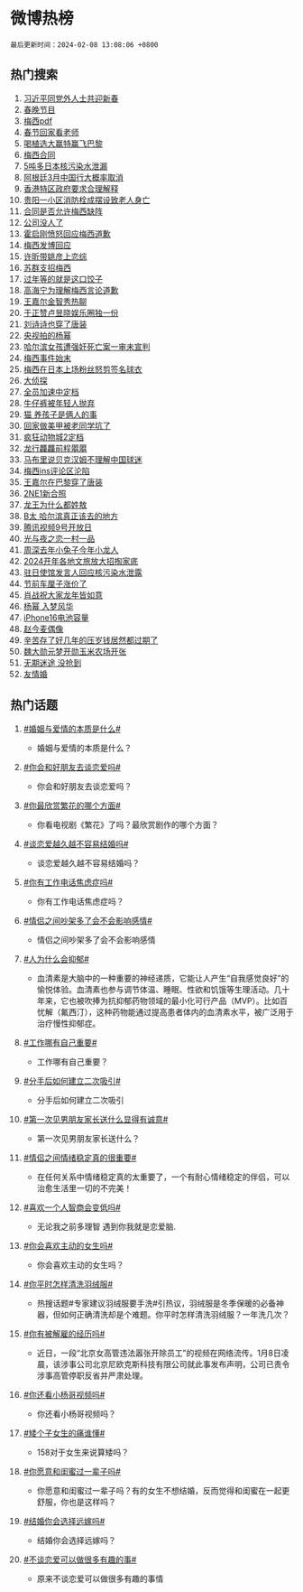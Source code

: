 # 微博热榜

`最后更新时间：2024-02-08 13:08:06 +0800`

## 热门搜索

1. [习近平同党外人士共迎新春](https://m.weibo.cn/search?containerid=100103type%3D1%26t%3D10%26q%3D%23%E4%B9%A0%E8%BF%91%E5%B9%B3%E5%90%8C%E5%85%9A%E5%A4%96%E4%BA%BA%E5%A3%AB%E5%85%B1%E8%BF%8E%E6%96%B0%E6%98%A5%23&stream_entry_id=51&isnewpage=1&extparam=seat%3D1%26pos%3D0%26dgr%3D0%26filter_type%3Drealtimehot%26c_type%3D51%26stream_entry_id%3D51%26cate%3D10103%26q%3D%2523%25E4%25B9%25A0%25E8%25BF%2591%25E5%25B9%25B3%25E5%2590%258C%25E5%2585%259A%25E5%25A4%2596%25E4%25BA%25BA%25E5%25A3%25AB%25E5%2585%25B1%25E8%25BF%258E%25E6%2596%25B0%25E6%2598%25A5%2523%26display_time%3D1707368885%26pre_seqid%3D170736888532601407218)
1. [春晚节目](https://m.weibo.cn/search?containerid=100103type%3D1%26t%3D10%26q%3D%E6%98%A5%E6%99%9A%E8%8A%82%E7%9B%AE&stream_entry_id=31&isnewpage=1&extparam=seat%3D1%26band_rank%3D1%26filter_type%3Drealtimehot%26c_type%3D31%26realpos%3D1%26cate%3D5001%26lcate%3D5001%26flag%3D16%26dgr%3D0%26q%3D%25E6%2598%25A5%25E6%2599%259A%25E8%258A%2582%25E7%259B%25AE%26stream_entry_id%3D31%26pos%3D0%26display_time%3D1707368885%26pre_seqid%3D170736888532601407218)
1. [梅西pdf](https://m.weibo.cn/search?containerid=100103type%3D1%26t%3D10%26q%3D%E6%A2%85%E8%A5%BFpdf&stream_entry_id=31&isnewpage=1&extparam=seat%3D1%26band_rank%3D2%26filter_type%3Drealtimehot%26c_type%3D31%26realpos%3D2%26cate%3D5001%26lcate%3D5001%26flag%3D2%26dgr%3D0%26q%3D%25E6%25A2%2585%25E8%25A5%25BFpdf%26stream_entry_id%3D31%26pos%3D1%26display_time%3D1707368885%26pre_seqid%3D170736888532601407218)
1. [春节回家看老师](https://m.weibo.cn/search?containerid=100103type%3D1%26t%3D10%26q%3D%23%E6%98%A5%E8%8A%82%E5%9B%9E%E5%AE%B6%E7%9C%8B%E8%80%81%E5%B8%88%23&stream_entry_id=31&isnewpage=1&extparam=seat%3D1%26band_rank%3D3%26filter_type%3Drealtimehot%26c_type%3D31%26realpos%3D3%26cate%3D5001%26lcate%3D5001%26flag%3D0%26dgr%3D0%26q%3D%2523%25E6%2598%25A5%25E8%258A%2582%25E5%259B%259E%25E5%25AE%25B6%25E7%259C%258B%25E8%2580%2581%25E5%25B8%2588%2523%26stream_entry_id%3D31%26pos%3D2%26display_time%3D1707368885%26pre_seqid%3D170736888532601407218)
1. [喝植选大赢特赢飞巴黎](https://m.weibo.cn/search?containerid=100103type%3D1%26t%3D10%26q%3D%23%E5%96%9D%E6%A4%8D%E9%80%89%E5%A4%A7%E8%B5%A2%E7%89%B9%E8%B5%A2%E9%A3%9E%E5%B7%B4%E9%BB%8E%23&stream_entry_id=31&isnewpage=1&extparam=seat%3D1%26band_rank%3D4%26lcate%3D5001%26filter_type%3Drealtimehot%26cate%3D5001%26q%3D%2523%25E5%2596%259D%25E6%25A4%258D%25E9%2580%2589%25E5%25A4%25A7%25E8%25B5%25A2%25E7%2589%25B9%25E8%25B5%25A2%25E9%25A3%259E%25E5%25B7%25B4%25E9%25BB%258E%2523%26dgr%3D0%26pos%3D3%26adid%3D222949%26topic_ad%3D1%26stream_entry_id%3D31%26is_ad_pos%3D1%26c_type%3D31%26display_time%3D1707368885%26pre_seqid%3D170736888532601407218)
1. [梅西合同](https://m.weibo.cn/search?containerid=100103type%3D1%26t%3D10%26q%3D%E6%A2%85%E8%A5%BF%E5%90%88%E5%90%8C&stream_entry_id=31&isnewpage=1&extparam=seat%3D1%26band_rank%3D4%26filter_type%3Drealtimehot%26c_type%3D31%26realpos%3D4%26cate%3D5001%26lcate%3D5001%26flag%3D16%26dgr%3D0%26q%3D%25E6%25A2%2585%25E8%25A5%25BF%25E5%2590%2588%25E5%2590%258C%26stream_entry_id%3D31%26pos%3D4%26display_time%3D1707368885%26pre_seqid%3D170736888532601407218)
1. [5吨多日本核污染水泄漏](https://m.weibo.cn/search?containerid=100103type%3D1%26t%3D10%26q%3D%235%E5%90%A8%E5%A4%9A%E6%97%A5%E6%9C%AC%E6%A0%B8%E6%B1%A1%E6%9F%93%E6%B0%B4%E6%B3%84%E6%BC%8F%23&stream_entry_id=31&isnewpage=1&extparam=seat%3D1%26band_rank%3D5%26filter_type%3Drealtimehot%26c_type%3D31%26realpos%3D5%26cate%3D5001%26lcate%3D5001%26flag%3D1%26dgr%3D0%26q%3D%25235%25E5%2590%25A8%25E5%25A4%259A%25E6%2597%25A5%25E6%259C%25AC%25E6%25A0%25B8%25E6%25B1%25A1%25E6%259F%2593%25E6%25B0%25B4%25E6%25B3%2584%25E6%25BC%258F%2523%26stream_entry_id%3D31%26pos%3D5%26display_time%3D1707368885%26pre_seqid%3D170736888532601407218)
1. [阿根廷3月中国行大概率取消](https://m.weibo.cn/search?containerid=100103type%3D1%26t%3D10%26q%3D%23%E9%98%BF%E6%A0%B9%E5%BB%B73%E6%9C%88%E4%B8%AD%E5%9B%BD%E8%A1%8C%E5%A4%A7%E6%A6%82%E7%8E%87%E5%8F%96%E6%B6%88%23&stream_entry_id=31&isnewpage=1&extparam=seat%3D1%26band_rank%3D6%26filter_type%3Drealtimehot%26c_type%3D31%26realpos%3D6%26cate%3D5001%26lcate%3D5001%26flag%3D1%26dgr%3D0%26q%3D%2523%25E9%2598%25BF%25E6%25A0%25B9%25E5%25BB%25B73%25E6%259C%2588%25E4%25B8%25AD%25E5%259B%25BD%25E8%25A1%258C%25E5%25A4%25A7%25E6%25A6%2582%25E7%258E%2587%25E5%258F%2596%25E6%25B6%2588%2523%26stream_entry_id%3D31%26pos%3D6%26display_time%3D1707368885%26pre_seqid%3D170736888532601407218)
1. [香港特区政府要求合理解释](https://m.weibo.cn/search?containerid=100103type%3D1%26t%3D10%26q%3D%23%E9%A6%99%E6%B8%AF%E7%89%B9%E5%8C%BA%E6%94%BF%E5%BA%9C%E8%A6%81%E6%B1%82%E5%90%88%E7%90%86%E8%A7%A3%E9%87%8A%23&stream_entry_id=31&isnewpage=1&extparam=seat%3D1%26band_rank%3D7%26filter_type%3Drealtimehot%26c_type%3D31%26realpos%3D7%26cate%3D5001%26lcate%3D5001%26flag%3D0%26dgr%3D0%26q%3D%2523%25E9%25A6%2599%25E6%25B8%25AF%25E7%2589%25B9%25E5%258C%25BA%25E6%2594%25BF%25E5%25BA%259C%25E8%25A6%2581%25E6%25B1%2582%25E5%2590%2588%25E7%2590%2586%25E8%25A7%25A3%25E9%2587%258A%2523%26stream_entry_id%3D31%26pos%3D7%26display_time%3D1707368885%26pre_seqid%3D170736888532601407218)
1. [贵阳一小区消防栓成摆设致老人身亡](https://m.weibo.cn/search?containerid=100103type%3D1%26t%3D10%26q%3D%23%E8%B4%B5%E9%98%B3%E4%B8%80%E5%B0%8F%E5%8C%BA%E6%B6%88%E9%98%B2%E6%A0%93%E6%88%90%E6%91%86%E8%AE%BE%E8%87%B4%E8%80%81%E4%BA%BA%E8%BA%AB%E4%BA%A1%23&stream_entry_id=31&isnewpage=1&extparam=seat%3D1%26band_rank%3D8%26filter_type%3Drealtimehot%26c_type%3D31%26realpos%3D8%26cate%3D5001%26lcate%3D5001%26flag%3D1%26dgr%3D0%26q%3D%2523%25E8%25B4%25B5%25E9%2598%25B3%25E4%25B8%2580%25E5%25B0%258F%25E5%258C%25BA%25E6%25B6%2588%25E9%2598%25B2%25E6%25A0%2593%25E6%2588%2590%25E6%2591%2586%25E8%25AE%25BE%25E8%2587%25B4%25E8%2580%2581%25E4%25BA%25BA%25E8%25BA%25AB%25E4%25BA%25A1%2523%26stream_entry_id%3D31%26pos%3D8%26display_time%3D1707368885%26pre_seqid%3D170736888532601407218)
1. [合同是否允许梅西缺阵](https://m.weibo.cn/search?containerid=100103type%3D1%26t%3D10%26q%3D%23%E5%90%88%E5%90%8C%E6%98%AF%E5%90%A6%E5%85%81%E8%AE%B8%E6%A2%85%E8%A5%BF%E7%BC%BA%E9%98%B5%23&stream_entry_id=31&isnewpage=1&extparam=seat%3D1%26band_rank%3D9%26filter_type%3Drealtimehot%26c_type%3D31%26realpos%3D9%26cate%3D5001%26lcate%3D5001%26flag%3D1%26dgr%3D0%26q%3D%2523%25E5%2590%2588%25E5%2590%258C%25E6%2598%25AF%25E5%2590%25A6%25E5%2585%2581%25E8%25AE%25B8%25E6%25A2%2585%25E8%25A5%25BF%25E7%25BC%25BA%25E9%2598%25B5%2523%26stream_entry_id%3D31%26pos%3D9%26display_time%3D1707368885%26pre_seqid%3D170736888532601407218)
1. [公司没人了](https://m.weibo.cn/search?containerid=100103type%3D1%26t%3D10%26q%3D%E5%85%AC%E5%8F%B8%E6%B2%A1%E4%BA%BA%E4%BA%86&stream_entry_id=31&isnewpage=1&extparam=seat%3D1%26band_rank%3D10%26filter_type%3Drealtimehot%26c_type%3D31%26realpos%3D10%26cate%3D5001%26lcate%3D5001%26flag%3D1%26dgr%3D0%26q%3D%25E5%2585%25AC%25E5%258F%25B8%25E6%25B2%25A1%25E4%25BA%25BA%25E4%25BA%2586%26stream_entry_id%3D31%26pos%3D10%26display_time%3D1707368885%26pre_seqid%3D170736888532601407218)
1. [霍启刚愤怒回应梅西道歉](https://m.weibo.cn/search?containerid=100103type%3D1%26t%3D10%26q%3D%23%E9%9C%8D%E5%90%AF%E5%88%9A%E6%84%A4%E6%80%92%E5%9B%9E%E5%BA%94%E6%A2%85%E8%A5%BF%E9%81%93%E6%AD%89%23&stream_entry_id=31&isnewpage=1&extparam=seat%3D1%26band_rank%3D11%26filter_type%3Drealtimehot%26c_type%3D31%26realpos%3D11%26cate%3D5001%26lcate%3D5001%26flag%3D0%26dgr%3D0%26q%3D%2523%25E9%259C%258D%25E5%2590%25AF%25E5%2588%259A%25E6%2584%25A4%25E6%2580%2592%25E5%259B%259E%25E5%25BA%2594%25E6%25A2%2585%25E8%25A5%25BF%25E9%2581%2593%25E6%25AD%2589%2523%26stream_entry_id%3D31%26pos%3D11%26display_time%3D1707368885%26pre_seqid%3D170736888532601407218)
1. [梅西发博回应](https://m.weibo.cn/search?containerid=100103type%3D1%26t%3D10%26q%3D%E6%A2%85%E8%A5%BF%E5%8F%91%E5%8D%9A%E5%9B%9E%E5%BA%94&stream_entry_id=31&isnewpage=1&extparam=seat%3D1%26band_rank%3D12%26filter_type%3Drealtimehot%26c_type%3D31%26realpos%3D12%26cate%3D5001%26lcate%3D5001%26flag%3D0%26dgr%3D0%26q%3D%25E6%25A2%2585%25E8%25A5%25BF%25E5%258F%2591%25E5%258D%259A%25E5%259B%259E%25E5%25BA%2594%26stream_entry_id%3D31%26pos%3D12%26display_time%3D1707368885%26pre_seqid%3D170736888532601407218)
1. [许昕带姚彦上恋综](https://m.weibo.cn/search?containerid=100103type%3D1%26t%3D10%26q%3D%E8%AE%B8%E6%98%95%E5%B8%A6%E5%A7%9A%E5%BD%A6%E4%B8%8A%E6%81%8B%E7%BB%BC&stream_entry_id=31&isnewpage=1&extparam=seat%3D1%26band_rank%3D13%26filter_type%3Drealtimehot%26c_type%3D31%26realpos%3D13%26cate%3D5001%26lcate%3D5001%26flag%3D1%26dgr%3D0%26q%3D%25E8%25AE%25B8%25E6%2598%2595%25E5%25B8%25A6%25E5%25A7%259A%25E5%25BD%25A6%25E4%25B8%258A%25E6%2581%258B%25E7%25BB%25BC%26stream_entry_id%3D31%26pos%3D13%26display_time%3D1707368885%26pre_seqid%3D170736888532601407218)
1. [苏群支招梅西](https://m.weibo.cn/search?containerid=100103type%3D1%26t%3D10%26q%3D%23%E8%8B%8F%E7%BE%A4%E6%94%AF%E6%8B%9B%E6%A2%85%E8%A5%BF%23&stream_entry_id=31&isnewpage=1&extparam=seat%3D1%26band_rank%3D14%26filter_type%3Drealtimehot%26c_type%3D31%26realpos%3D14%26cate%3D5001%26lcate%3D5001%26flag%3D2%26dgr%3D0%26q%3D%2523%25E8%258B%258F%25E7%25BE%25A4%25E6%2594%25AF%25E6%258B%259B%25E6%25A2%2585%25E8%25A5%25BF%2523%26stream_entry_id%3D31%26pos%3D14%26display_time%3D1707368885%26pre_seqid%3D170736888532601407218)
1. [过年等的就是这口饺子](https://m.weibo.cn/search?containerid=100103type%3D1%26t%3D10%26q%3D%23%E8%BF%87%E5%B9%B4%E7%AD%89%E7%9A%84%E5%B0%B1%E6%98%AF%E8%BF%99%E5%8F%A3%E9%A5%BA%E5%AD%90%23&stream_entry_id=31&isnewpage=1&extparam=seat%3D1%26band_rank%3D15%26filter_type%3Drealtimehot%26c_type%3D31%26realpos%3D15%26cate%3D5001%26lcate%3D5001%26flag%3D0%26dgr%3D0%26q%3D%2523%25E8%25BF%2587%25E5%25B9%25B4%25E7%25AD%2589%25E7%259A%2584%25E5%25B0%25B1%25E6%2598%25AF%25E8%25BF%2599%25E5%258F%25A3%25E9%25A5%25BA%25E5%25AD%2590%2523%26adid%3D223031%26stream_entry_id%3D31%26pos%3D15%26display_time%3D1707368885%26pre_seqid%3D170736888532601407218)
1. [高海宁为理解梅西言论道歉](https://m.weibo.cn/search?containerid=100103type%3D1%26t%3D10%26q%3D%E9%AB%98%E6%B5%B7%E5%AE%81%E4%B8%BA%E7%90%86%E8%A7%A3%E6%A2%85%E8%A5%BF%E8%A8%80%E8%AE%BA%E9%81%93%E6%AD%89&stream_entry_id=31&isnewpage=1&extparam=seat%3D1%26band_rank%3D16%26filter_type%3Drealtimehot%26c_type%3D31%26realpos%3D16%26cate%3D5001%26lcate%3D5001%26flag%3D2%26dgr%3D0%26q%3D%25E9%25AB%2598%25E6%25B5%25B7%25E5%25AE%2581%25E4%25B8%25BA%25E7%2590%2586%25E8%25A7%25A3%25E6%25A2%2585%25E8%25A5%25BF%25E8%25A8%2580%25E8%25AE%25BA%25E9%2581%2593%25E6%25AD%2589%26stream_entry_id%3D31%26pos%3D16%26display_time%3D1707368885%26pre_seqid%3D170736888532601407218)
1. [王嘉尔金智秀热聊](https://m.weibo.cn/search?containerid=100103type%3D1%26t%3D10%26q%3D%23%E7%8E%8B%E5%98%89%E5%B0%94%E9%87%91%E6%99%BA%E7%A7%80%E7%83%AD%E8%81%8A%23&stream_entry_id=31&isnewpage=1&extparam=seat%3D1%26band_rank%3D17%26filter_type%3Drealtimehot%26c_type%3D31%26realpos%3D17%26cate%3D5001%26lcate%3D5001%26flag%3D1%26dgr%3D0%26q%3D%2523%25E7%258E%258B%25E5%2598%2589%25E5%25B0%2594%25E9%2587%2591%25E6%2599%25BA%25E7%25A7%2580%25E7%2583%25AD%25E8%2581%258A%2523%26stream_entry_id%3D31%26pos%3D17%26display_time%3D1707368885%26pre_seqid%3D170736888532601407218)
1. [于正赞卢昱晓娱乐圈独一份](https://m.weibo.cn/search?containerid=100103type%3D1%26t%3D10%26q%3D%23%E4%BA%8E%E6%AD%A3%E8%B5%9E%E5%8D%A2%E6%98%B1%E6%99%93%E5%A8%B1%E4%B9%90%E5%9C%88%E7%8B%AC%E4%B8%80%E4%BB%BD%23&stream_entry_id=31&isnewpage=1&extparam=seat%3D1%26band_rank%3D18%26filter_type%3Drealtimehot%26c_type%3D31%26realpos%3D18%26cate%3D5001%26lcate%3D5001%26flag%3D1%26dgr%3D0%26q%3D%2523%25E4%25BA%258E%25E6%25AD%25A3%25E8%25B5%259E%25E5%258D%25A2%25E6%2598%25B1%25E6%2599%2593%25E5%25A8%25B1%25E4%25B9%2590%25E5%259C%2588%25E7%258B%25AC%25E4%25B8%2580%25E4%25BB%25BD%2523%26stream_entry_id%3D31%26pos%3D18%26display_time%3D1707368885%26pre_seqid%3D170736888532601407218)
1. [刘诗诗也穿了唐装](https://m.weibo.cn/search?containerid=100103type%3D1%26t%3D10%26q%3D%23%E5%88%98%E8%AF%97%E8%AF%97%E4%B9%9F%E7%A9%BF%E4%BA%86%E5%94%90%E8%A3%85%23&stream_entry_id=31&isnewpage=1&extparam=seat%3D1%26band_rank%3D19%26filter_type%3Drealtimehot%26c_type%3D31%26realpos%3D19%26cate%3D5001%26lcate%3D5001%26flag%3D0%26dgr%3D0%26q%3D%2523%25E5%2588%2598%25E8%25AF%2597%25E8%25AF%2597%25E4%25B9%259F%25E7%25A9%25BF%25E4%25BA%2586%25E5%2594%2590%25E8%25A3%2585%2523%26stream_entry_id%3D31%26pos%3D19%26display_time%3D1707368885%26pre_seqid%3D170736888532601407218)
1. [央视拍的杨幂](https://m.weibo.cn/search?containerid=100103type%3D1%26t%3D10%26q%3D%23%E5%A4%AE%E8%A7%86%E6%8B%8D%E7%9A%84%E6%9D%A8%E5%B9%82%23&stream_entry_id=31&isnewpage=1&extparam=seat%3D1%26band_rank%3D20%26filter_type%3Drealtimehot%26c_type%3D31%26realpos%3D20%26cate%3D5001%26lcate%3D5001%26flag%3D2%26dgr%3D0%26q%3D%2523%25E5%25A4%25AE%25E8%25A7%2586%25E6%258B%258D%25E7%259A%2584%25E6%259D%25A8%25E5%25B9%2582%2523%26stream_entry_id%3D31%26pos%3D20%26display_time%3D1707368885%26pre_seqid%3D170736888532601407218)
1. [哈尔滨女孩遭强奸死亡案一审未宣判](https://m.weibo.cn/search?containerid=100103type%3D1%26t%3D10%26q%3D%23%E5%93%88%E5%B0%94%E6%BB%A8%E5%A5%B3%E5%AD%A9%E9%81%AD%E5%BC%BA%E5%A5%B8%E6%AD%BB%E4%BA%A1%E6%A1%88%E4%B8%80%E5%AE%A1%E6%9C%AA%E5%AE%A3%E5%88%A4%23&stream_entry_id=31&isnewpage=1&extparam=seat%3D1%26band_rank%3D21%26filter_type%3Drealtimehot%26c_type%3D31%26realpos%3D21%26cate%3D5001%26lcate%3D5001%26flag%3D2%26dgr%3D0%26q%3D%2523%25E5%2593%2588%25E5%25B0%2594%25E6%25BB%25A8%25E5%25A5%25B3%25E5%25AD%25A9%25E9%2581%25AD%25E5%25BC%25BA%25E5%25A5%25B8%25E6%25AD%25BB%25E4%25BA%25A1%25E6%25A1%2588%25E4%25B8%2580%25E5%25AE%25A1%25E6%259C%25AA%25E5%25AE%25A3%25E5%2588%25A4%2523%26stream_entry_id%3D31%26pos%3D21%26display_time%3D1707368885%26pre_seqid%3D170736888532601407218)
1. [梅西事件始末](https://m.weibo.cn/search?containerid=100103type%3D1%26t%3D10%26q%3D%23%E6%A2%85%E8%A5%BF%E4%BA%8B%E4%BB%B6%E5%A7%8B%E6%9C%AB%23&stream_entry_id=31&isnewpage=1&extparam=seat%3D1%26band_rank%3D22%26filter_type%3Drealtimehot%26c_type%3D31%26realpos%3D22%26cate%3D5001%26lcate%3D5001%26flag%3D1%26dgr%3D0%26q%3D%2523%25E6%25A2%2585%25E8%25A5%25BF%25E4%25BA%258B%25E4%25BB%25B6%25E5%25A7%258B%25E6%259C%25AB%2523%26stream_entry_id%3D31%26pos%3D22%26display_time%3D1707368885%26pre_seqid%3D170736888532601407218)
1. [梅西在日本上场粉丝怒剪签名球衣](https://m.weibo.cn/search?containerid=100103type%3D1%26t%3D10%26q%3D%23%E6%A2%85%E8%A5%BF%E5%9C%A8%E6%97%A5%E6%9C%AC%E4%B8%8A%E5%9C%BA%E7%B2%89%E4%B8%9D%E6%80%92%E5%89%AA%E7%AD%BE%E5%90%8D%E7%90%83%E8%A1%A3%23&stream_entry_id=31&isnewpage=1&extparam=seat%3D1%26band_rank%3D23%26filter_type%3Drealtimehot%26c_type%3D31%26realpos%3D23%26cate%3D5001%26lcate%3D5001%26flag%3D0%26dgr%3D0%26q%3D%2523%25E6%25A2%2585%25E8%25A5%25BF%25E5%259C%25A8%25E6%2597%25A5%25E6%259C%25AC%25E4%25B8%258A%25E5%259C%25BA%25E7%25B2%2589%25E4%25B8%259D%25E6%2580%2592%25E5%2589%25AA%25E7%25AD%25BE%25E5%2590%258D%25E7%2590%2583%25E8%25A1%25A3%2523%26stream_entry_id%3D31%26pos%3D23%26display_time%3D1707368885%26pre_seqid%3D170736888532601407218)
1. [大侦探](https://m.weibo.cn/search?containerid=100103type%3D1%26t%3D10%26q%3D%E5%A4%A7%E4%BE%A6%E6%8E%A2&stream_entry_id=31&isnewpage=1&extparam=seat%3D1%26band_rank%3D24%26filter_type%3Drealtimehot%26c_type%3D31%26realpos%3D24%26cate%3D5001%26lcate%3D5001%26flag%3D1%26dgr%3D0%26q%3D%25E5%25A4%25A7%25E4%25BE%25A6%25E6%258E%25A2%26stream_entry_id%3D31%26pos%3D24%26display_time%3D1707368885%26pre_seqid%3D170736888532601407218)
1. [全员加速中定档](https://m.weibo.cn/search?containerid=100103type%3D1%26t%3D10%26q%3D%E5%85%A8%E5%91%98%E5%8A%A0%E9%80%9F%E4%B8%AD%E5%AE%9A%E6%A1%A3&stream_entry_id=31&isnewpage=1&extparam=seat%3D1%26band_rank%3D25%26filter_type%3Drealtimehot%26c_type%3D31%26realpos%3D25%26cate%3D5001%26lcate%3D5001%26flag%3D1%26dgr%3D0%26q%3D%25E5%2585%25A8%25E5%2591%2598%25E5%258A%25A0%25E9%2580%259F%25E4%25B8%25AD%25E5%25AE%259A%25E6%25A1%25A3%26stream_entry_id%3D31%26pos%3D25%26display_time%3D1707368885%26pre_seqid%3D170736888532601407218)
1. [牛仔裤被年轻人抛弃](https://m.weibo.cn/search?containerid=100103type%3D1%26t%3D10%26q%3D%23%E7%89%9B%E4%BB%94%E8%A3%A4%E8%A2%AB%E5%B9%B4%E8%BD%BB%E4%BA%BA%E6%8A%9B%E5%BC%83%23&stream_entry_id=31&isnewpage=1&extparam=seat%3D1%26band_rank%3D26%26filter_type%3Drealtimehot%26c_type%3D31%26realpos%3D26%26cate%3D5001%26lcate%3D5001%26flag%3D0%26dgr%3D0%26q%3D%2523%25E7%2589%259B%25E4%25BB%2594%25E8%25A3%25A4%25E8%25A2%25AB%25E5%25B9%25B4%25E8%25BD%25BB%25E4%25BA%25BA%25E6%258A%259B%25E5%25BC%2583%2523%26stream_entry_id%3D31%26pos%3D26%26display_time%3D1707368885%26pre_seqid%3D170736888532601407218)
1. [猫 养孩子是俩人的事](https://m.weibo.cn/search?containerid=100103type%3D1%26t%3D10%26q%3D%E7%8C%AB+%E5%85%BB%E5%AD%A9%E5%AD%90%E6%98%AF%E4%BF%A9%E4%BA%BA%E7%9A%84%E4%BA%8B&stream_entry_id=31&isnewpage=1&extparam=seat%3D1%26band_rank%3D27%26filter_type%3Drealtimehot%26c_type%3D31%26realpos%3D27%26cate%3D5001%26lcate%3D5001%26flag%3D1%26dgr%3D0%26q%3D%25E7%258C%25AB%2520%25E5%2585%25BB%25E5%25AD%25A9%25E5%25AD%2590%25E6%2598%25AF%25E4%25BF%25A9%25E4%25BA%25BA%25E7%259A%2584%25E4%25BA%258B%26stream_entry_id%3D31%26pos%3D27%26display_time%3D1707368885%26pre_seqid%3D170736888532601407218)
1. [回家做美甲被老同学坑了](https://m.weibo.cn/search?containerid=100103type%3D1%26t%3D10%26q%3D%E5%9B%9E%E5%AE%B6%E5%81%9A%E7%BE%8E%E7%94%B2%E8%A2%AB%E8%80%81%E5%90%8C%E5%AD%A6%E5%9D%91%E4%BA%86&stream_entry_id=31&isnewpage=1&extparam=seat%3D1%26band_rank%3D28%26filter_type%3Drealtimehot%26c_type%3D31%26realpos%3D28%26cate%3D5001%26lcate%3D5001%26flag%3D1%26dgr%3D0%26q%3D%25E5%259B%259E%25E5%25AE%25B6%25E5%2581%259A%25E7%25BE%258E%25E7%2594%25B2%25E8%25A2%25AB%25E8%2580%2581%25E5%2590%258C%25E5%25AD%25A6%25E5%259D%2591%25E4%25BA%2586%26stream_entry_id%3D31%26pos%3D28%26display_time%3D1707368885%26pre_seqid%3D170736888532601407218)
1. [疯狂动物城2定档](https://m.weibo.cn/search?containerid=100103type%3D1%26t%3D10%26q%3D%23%E7%96%AF%E7%8B%82%E5%8A%A8%E7%89%A9%E5%9F%8E2%E5%AE%9A%E6%A1%A3%23&stream_entry_id=31&isnewpage=1&extparam=seat%3D1%26band_rank%3D29%26filter_type%3Drealtimehot%26c_type%3D31%26realpos%3D29%26cate%3D5001%26lcate%3D5001%26flag%3D0%26dgr%3D0%26q%3D%2523%25E7%2596%25AF%25E7%258B%2582%25E5%258A%25A8%25E7%2589%25A9%25E5%259F%258E2%25E5%25AE%259A%25E6%25A1%25A3%2523%26stream_entry_id%3D31%26pos%3D29%26display_time%3D1707368885%26pre_seqid%3D170736888532601407218)
1. [龙行龘龘前程朤朤](https://m.weibo.cn/search?containerid=100103type%3D1%26t%3D10%26q%3D%23%E9%BE%99%E8%A1%8C%E9%BE%98%E9%BE%98%E5%89%8D%E7%A8%8B%E6%9C%A4%E6%9C%A4%23&stream_entry_id=31&isnewpage=1&extparam=seat%3D1%26band_rank%3D30%26filter_type%3Drealtimehot%26c_type%3D31%26realpos%3D30%26cate%3D5001%26lcate%3D5001%26flag%3D1%26dgr%3D0%26q%3D%2523%25E9%25BE%2599%25E8%25A1%258C%25E9%25BE%2598%25E9%25BE%2598%25E5%2589%258D%25E7%25A8%258B%25E6%259C%25A4%25E6%259C%25A4%2523%26stream_entry_id%3D31%26pos%3D30%26display_time%3D1707368885%26pre_seqid%3D170736888532601407218)
1. [马布里说贝克汉姆不理解中国球迷](https://m.weibo.cn/search?containerid=100103type%3D1%26t%3D10%26q%3D%23%E9%A9%AC%E5%B8%83%E9%87%8C%E8%AF%B4%E8%B4%9D%E5%85%8B%E6%B1%89%E5%A7%86%E4%B8%8D%E7%90%86%E8%A7%A3%E4%B8%AD%E5%9B%BD%E7%90%83%E8%BF%B7%23&stream_entry_id=31&isnewpage=1&extparam=seat%3D1%26band_rank%3D31%26filter_type%3Drealtimehot%26c_type%3D31%26realpos%3D31%26cate%3D5001%26lcate%3D5001%26flag%3D1%26dgr%3D0%26q%3D%2523%25E9%25A9%25AC%25E5%25B8%2583%25E9%2587%258C%25E8%25AF%25B4%25E8%25B4%259D%25E5%2585%258B%25E6%25B1%2589%25E5%25A7%2586%25E4%25B8%258D%25E7%2590%2586%25E8%25A7%25A3%25E4%25B8%25AD%25E5%259B%25BD%25E7%2590%2583%25E8%25BF%25B7%2523%26stream_entry_id%3D31%26pos%3D31%26display_time%3D1707368885%26pre_seqid%3D170736888532601407218)
1. [梅西ins评论区沦陷](https://m.weibo.cn/search?containerid=100103type%3D1%26t%3D10%26q%3D%23%E6%A2%85%E8%A5%BFins%E8%AF%84%E8%AE%BA%E5%8C%BA%E6%B2%A6%E9%99%B7%23&stream_entry_id=31&isnewpage=1&extparam=seat%3D1%26band_rank%3D32%26filter_type%3Drealtimehot%26c_type%3D31%26realpos%3D32%26cate%3D5001%26lcate%3D5001%26flag%3D0%26dgr%3D0%26q%3D%2523%25E6%25A2%2585%25E8%25A5%25BFins%25E8%25AF%2584%25E8%25AE%25BA%25E5%258C%25BA%25E6%25B2%25A6%25E9%2599%25B7%2523%26stream_entry_id%3D31%26pos%3D32%26display_time%3D1707368885%26pre_seqid%3D170736888532601407218)
1. [王嘉尔在巴黎穿了唐装](https://m.weibo.cn/search?containerid=100103type%3D1%26t%3D10%26q%3D%23%E7%8E%8B%E5%98%89%E5%B0%94%E5%9C%A8%E5%B7%B4%E9%BB%8E%E7%A9%BF%E4%BA%86%E5%94%90%E8%A3%85%23&stream_entry_id=31&isnewpage=1&extparam=seat%3D1%26band_rank%3D33%26filter_type%3Drealtimehot%26c_type%3D31%26realpos%3D33%26cate%3D5001%26lcate%3D5001%26flag%3D0%26dgr%3D0%26q%3D%2523%25E7%258E%258B%25E5%2598%2589%25E5%25B0%2594%25E5%259C%25A8%25E5%25B7%25B4%25E9%25BB%258E%25E7%25A9%25BF%25E4%25BA%2586%25E5%2594%2590%25E8%25A3%2585%2523%26stream_entry_id%3D31%26pos%3D33%26display_time%3D1707368885%26pre_seqid%3D170736888532601407218)
1. [2NE1新合照](https://m.weibo.cn/search?containerid=100103type%3D1%26t%3D10%26q%3D%232NE1%E6%96%B0%E5%90%88%E7%85%A7%23&stream_entry_id=31&isnewpage=1&extparam=seat%3D1%26band_rank%3D34%26filter_type%3Drealtimehot%26c_type%3D31%26realpos%3D34%26cate%3D5001%26lcate%3D5001%26flag%3D1%26dgr%3D0%26q%3D%25232NE1%25E6%2596%25B0%25E5%2590%2588%25E7%2585%25A7%2523%26stream_entry_id%3D31%26pos%3D34%26display_time%3D1707368885%26pre_seqid%3D170736888532601407218)
1. [龙王为什么都姓敖](https://m.weibo.cn/search?containerid=100103type%3D1%26t%3D10%26q%3D%23%E9%BE%99%E7%8E%8B%E4%B8%BA%E4%BB%80%E4%B9%88%E9%83%BD%E5%A7%93%E6%95%96%23&stream_entry_id=31&isnewpage=1&extparam=seat%3D1%26band_rank%3D35%26filter_type%3Drealtimehot%26c_type%3D31%26realpos%3D35%26cate%3D5001%26lcate%3D5001%26flag%3D0%26dgr%3D0%26q%3D%2523%25E9%25BE%2599%25E7%258E%258B%25E4%25B8%25BA%25E4%25BB%2580%25E4%25B9%2588%25E9%2583%25BD%25E5%25A7%2593%25E6%2595%2596%2523%26stream_entry_id%3D31%26pos%3D35%26display_time%3D1707368885%26pre_seqid%3D170736888532601407218)
1. [B太 哈尔滨真正该去的地方](https://m.weibo.cn/search?containerid=100103type%3D1%26t%3D10%26q%3DB%E5%A4%AA+%E5%93%88%E5%B0%94%E6%BB%A8%E7%9C%9F%E6%AD%A3%E8%AF%A5%E5%8E%BB%E7%9A%84%E5%9C%B0%E6%96%B9&stream_entry_id=31&isnewpage=1&extparam=seat%3D1%26band_rank%3D36%26filter_type%3Drealtimehot%26c_type%3D31%26realpos%3D36%26cate%3D5001%26lcate%3D5001%26flag%3D1%26dgr%3D0%26q%3DB%25E5%25A4%25AA%2520%25E5%2593%2588%25E5%25B0%2594%25E6%25BB%25A8%25E7%259C%259F%25E6%25AD%25A3%25E8%25AF%25A5%25E5%258E%25BB%25E7%259A%2584%25E5%259C%25B0%25E6%2596%25B9%26stream_entry_id%3D31%26pos%3D36%26display_time%3D1707368885%26pre_seqid%3D170736888532601407218)
1. [腾讯视频9号开放日](https://m.weibo.cn/search?containerid=100103type%3D1%26t%3D10%26q%3D%23%E8%85%BE%E8%AE%AF%E8%A7%86%E9%A2%919%E5%8F%B7%E5%BC%80%E6%94%BE%E6%97%A5%23&stream_entry_id=31&isnewpage=1&extparam=seat%3D1%26band_rank%3D37%26filter_type%3Drealtimehot%26c_type%3D31%26realpos%3D37%26cate%3D5001%26lcate%3D5001%26flag%3D1%26dgr%3D0%26q%3D%2523%25E8%2585%25BE%25E8%25AE%25AF%25E8%25A7%2586%25E9%25A2%25919%25E5%258F%25B7%25E5%25BC%2580%25E6%2594%25BE%25E6%2597%25A5%2523%26stream_entry_id%3D31%26pos%3D37%26display_time%3D1707368885%26pre_seqid%3D170736888532601407218)
1. [光与夜之恋一村一品](https://m.weibo.cn/search?containerid=100103type%3D1%26t%3D10%26q%3D%23%E5%85%89%E4%B8%8E%E5%A4%9C%E4%B9%8B%E6%81%8B%E4%B8%80%E6%9D%91%E4%B8%80%E5%93%81%23&stream_entry_id=31&isnewpage=1&extparam=seat%3D1%26band_rank%3D38%26filter_type%3Drealtimehot%26c_type%3D31%26realpos%3D38%26cate%3D5001%26lcate%3D5001%26flag%3D1%26dgr%3D0%26q%3D%2523%25E5%2585%2589%25E4%25B8%258E%25E5%25A4%259C%25E4%25B9%258B%25E6%2581%258B%25E4%25B8%2580%25E6%259D%2591%25E4%25B8%2580%25E5%2593%2581%2523%26stream_entry_id%3D31%26pos%3D38%26display_time%3D1707368885%26pre_seqid%3D170736888532601407218)
1. [周深去年小兔子今年小龙人](https://m.weibo.cn/search?containerid=100103type%3D1%26t%3D10%26q%3D%E5%91%A8%E6%B7%B1%E5%8E%BB%E5%B9%B4%E5%B0%8F%E5%85%94%E5%AD%90%E4%BB%8A%E5%B9%B4%E5%B0%8F%E9%BE%99%E4%BA%BA&stream_entry_id=31&isnewpage=1&extparam=seat%3D1%26band_rank%3D39%26filter_type%3Drealtimehot%26c_type%3D31%26realpos%3D39%26cate%3D5001%26lcate%3D5001%26flag%3D0%26dgr%3D0%26q%3D%25E5%2591%25A8%25E6%25B7%25B1%25E5%258E%25BB%25E5%25B9%25B4%25E5%25B0%258F%25E5%2585%2594%25E5%25AD%2590%25E4%25BB%258A%25E5%25B9%25B4%25E5%25B0%258F%25E9%25BE%2599%25E4%25BA%25BA%26stream_entry_id%3D31%26pos%3D39%26display_time%3D1707368885%26pre_seqid%3D170736888532601407218)
1. [2024开年各地文旅放大招掏家底](https://m.weibo.cn/search?containerid=100103type%3D1%26t%3D10%26q%3D%232024%E5%BC%80%E5%B9%B4%E5%90%84%E5%9C%B0%E6%96%87%E6%97%85%E6%94%BE%E5%A4%A7%E6%8B%9B%E6%8E%8F%E5%AE%B6%E5%BA%95%23&stream_entry_id=31&isnewpage=1&extparam=seat%3D1%26band_rank%3D40%26filter_type%3Drealtimehot%26c_type%3D31%26realpos%3D40%26cate%3D5001%26lcate%3D5001%26flag%3D32768%26dgr%3D0%26q%3D%25232024%25E5%25BC%2580%25E5%25B9%25B4%25E5%2590%2584%25E5%259C%25B0%25E6%2596%2587%25E6%2597%2585%25E6%2594%25BE%25E5%25A4%25A7%25E6%258B%259B%25E6%258E%258F%25E5%25AE%25B6%25E5%25BA%2595%2523%26stream_entry_id%3D31%26pos%3D40%26display_time%3D1707368885%26pre_seqid%3D170736888532601407218)
1. [驻日使馆发言人回应核污染水泄露](https://m.weibo.cn/search?containerid=100103type%3D1%26t%3D10%26q%3D%23%E9%A9%BB%E6%97%A5%E4%BD%BF%E9%A6%86%E5%8F%91%E8%A8%80%E4%BA%BA%E5%9B%9E%E5%BA%94%E6%A0%B8%E6%B1%A1%E6%9F%93%E6%B0%B4%E6%B3%84%E9%9C%B2%23&stream_entry_id=31&isnewpage=1&extparam=seat%3D1%26band_rank%3D41%26filter_type%3Drealtimehot%26c_type%3D31%26realpos%3D41%26cate%3D5001%26lcate%3D5001%26flag%3D1%26dgr%3D0%26q%3D%2523%25E9%25A9%25BB%25E6%2597%25A5%25E4%25BD%25BF%25E9%25A6%2586%25E5%258F%2591%25E8%25A8%2580%25E4%25BA%25BA%25E5%259B%259E%25E5%25BA%2594%25E6%25A0%25B8%25E6%25B1%25A1%25E6%259F%2593%25E6%25B0%25B4%25E6%25B3%2584%25E9%259C%25B2%2523%26stream_entry_id%3D31%26pos%3D41%26display_time%3D1707368885%26pre_seqid%3D170736888532601407218)
1. [节前车厘子涨价了](https://m.weibo.cn/search?containerid=100103type%3D1%26t%3D10%26q%3D%23%E8%8A%82%E5%89%8D%E8%BD%A6%E5%8E%98%E5%AD%90%E6%B6%A8%E4%BB%B7%E4%BA%86%23&stream_entry_id=31&isnewpage=1&extparam=seat%3D1%26band_rank%3D42%26filter_type%3Drealtimehot%26c_type%3D31%26realpos%3D42%26cate%3D5001%26lcate%3D5001%26flag%3D1%26dgr%3D0%26q%3D%2523%25E8%258A%2582%25E5%2589%258D%25E8%25BD%25A6%25E5%258E%2598%25E5%25AD%2590%25E6%25B6%25A8%25E4%25BB%25B7%25E4%25BA%2586%2523%26stream_entry_id%3D31%26pos%3D42%26display_time%3D1707368885%26pre_seqid%3D170736888532601407218)
1. [肖战祝大家龙年皆如意](https://m.weibo.cn/search?containerid=100103type%3D1%26t%3D10%26q%3D%23%E8%82%96%E6%88%98%E7%A5%9D%E5%A4%A7%E5%AE%B6%E9%BE%99%E5%B9%B4%E7%9A%86%E5%A6%82%E6%84%8F%23&stream_entry_id=31&isnewpage=1&extparam=seat%3D1%26band_rank%3D43%26filter_type%3Drealtimehot%26c_type%3D31%26realpos%3D43%26cate%3D5001%26lcate%3D5001%26flag%3D1%26dgr%3D0%26q%3D%2523%25E8%2582%2596%25E6%2588%2598%25E7%25A5%259D%25E5%25A4%25A7%25E5%25AE%25B6%25E9%25BE%2599%25E5%25B9%25B4%25E7%259A%2586%25E5%25A6%2582%25E6%2584%258F%2523%26stream_entry_id%3D31%26pos%3D43%26display_time%3D1707368885%26pre_seqid%3D170736888532601407218)
1. [杨幂 入梦风华](https://m.weibo.cn/search?containerid=100103type%3D1%26t%3D10%26q%3D%E6%9D%A8%E5%B9%82+%E5%85%A5%E6%A2%A6%E9%A3%8E%E5%8D%8E&stream_entry_id=31&isnewpage=1&extparam=seat%3D1%26band_rank%3D44%26filter_type%3Drealtimehot%26c_type%3D31%26realpos%3D44%26cate%3D5001%26lcate%3D5001%26flag%3D0%26dgr%3D0%26q%3D%25E6%259D%25A8%25E5%25B9%2582%2520%25E5%2585%25A5%25E6%25A2%25A6%25E9%25A3%258E%25E5%258D%258E%26stream_entry_id%3D31%26pos%3D44%26display_time%3D1707368885%26pre_seqid%3D170736888532601407218)
1. [iPhone16电池容量](https://m.weibo.cn/search?containerid=100103type%3D1%26t%3D10%26q%3D%23iPhone16%E7%94%B5%E6%B1%A0%E5%AE%B9%E9%87%8F%23&stream_entry_id=31&isnewpage=1&extparam=seat%3D1%26band_rank%3D45%26filter_type%3Drealtimehot%26c_type%3D31%26realpos%3D45%26cate%3D5001%26lcate%3D5001%26flag%3D0%26dgr%3D0%26q%3D%2523iPhone16%25E7%2594%25B5%25E6%25B1%25A0%25E5%25AE%25B9%25E9%2587%258F%2523%26stream_entry_id%3D31%26pos%3D45%26display_time%3D1707368885%26pre_seqid%3D170736888532601407218)
1. [赵今麦偶像](https://m.weibo.cn/search?containerid=100103type%3D1%26t%3D10%26q%3D%E8%B5%B5%E4%BB%8A%E9%BA%A6%E5%81%B6%E5%83%8F&stream_entry_id=31&isnewpage=1&extparam=seat%3D1%26band_rank%3D46%26filter_type%3Drealtimehot%26c_type%3D31%26realpos%3D46%26cate%3D5001%26lcate%3D5001%26flag%3D0%26dgr%3D0%26q%3D%25E8%25B5%25B5%25E4%25BB%258A%25E9%25BA%25A6%25E5%2581%25B6%25E5%2583%258F%26stream_entry_id%3D31%26pos%3D46%26display_time%3D1707368885%26pre_seqid%3D170736888532601407218)
1. [辛苦存了好几年的压岁钱居然都过期了](https://m.weibo.cn/search?containerid=100103type%3D1%26t%3D10%26q%3D%23%E8%BE%9B%E8%8B%A6%E5%AD%98%E4%BA%86%E5%A5%BD%E5%87%A0%E5%B9%B4%E7%9A%84%E5%8E%8B%E5%B2%81%E9%92%B1%E5%B1%85%E7%84%B6%E9%83%BD%E8%BF%87%E6%9C%9F%E4%BA%86%23&stream_entry_id=31&isnewpage=1&extparam=seat%3D1%26band_rank%3D47%26filter_type%3Drealtimehot%26c_type%3D31%26realpos%3D47%26cate%3D5001%26lcate%3D5001%26flag%3D0%26dgr%3D0%26q%3D%2523%25E8%25BE%259B%25E8%258B%25A6%25E5%25AD%2598%25E4%25BA%2586%25E5%25A5%25BD%25E5%2587%25A0%25E5%25B9%25B4%25E7%259A%2584%25E5%258E%258B%25E5%25B2%2581%25E9%2592%25B1%25E5%25B1%2585%25E7%2584%25B6%25E9%2583%25BD%25E8%25BF%2587%25E6%259C%259F%25E4%25BA%2586%2523%26stream_entry_id%3D31%26pos%3D47%26display_time%3D1707368885%26pre_seqid%3D170736888532601407218)
1. [魏大勋元梦开勋玉米农场开张](https://m.weibo.cn/search?containerid=100103type%3D1%26t%3D10%26q%3D%23%E9%AD%8F%E5%A4%A7%E5%8B%8B%E5%85%83%E6%A2%A6%E5%BC%80%E5%8B%8B%E7%8E%89%E7%B1%B3%E5%86%9C%E5%9C%BA%E5%BC%80%E5%BC%A0%23&stream_entry_id=31&isnewpage=1&extparam=seat%3D1%26band_rank%3D48%26filter_type%3Drealtimehot%26c_type%3D31%26realpos%3D48%26cate%3D5001%26lcate%3D5001%26flag%3D0%26dgr%3D0%26q%3D%2523%25E9%25AD%258F%25E5%25A4%25A7%25E5%258B%258B%25E5%2585%2583%25E6%25A2%25A6%25E5%25BC%2580%25E5%258B%258B%25E7%258E%2589%25E7%25B1%25B3%25E5%2586%259C%25E5%259C%25BA%25E5%25BC%2580%25E5%25BC%25A0%2523%26adid%3D222953%26stream_entry_id%3D31%26pos%3D48%26display_time%3D1707368885%26pre_seqid%3D170736888532601407218)
1. [无期迷途 没抢到](https://m.weibo.cn/search?containerid=100103type%3D1%26t%3D10%26q%3D%E6%97%A0%E6%9C%9F%E8%BF%B7%E9%80%94+%E6%B2%A1%E6%8A%A2%E5%88%B0&stream_entry_id=31&isnewpage=1&extparam=seat%3D1%26band_rank%3D49%26filter_type%3Drealtimehot%26c_type%3D31%26realpos%3D49%26cate%3D5001%26lcate%3D5001%26flag%3D1%26dgr%3D0%26q%3D%25E6%2597%25A0%25E6%259C%259F%25E8%25BF%25B7%25E9%2580%2594%2520%25E6%25B2%25A1%25E6%258A%25A2%25E5%2588%25B0%26stream_entry_id%3D31%26pos%3D49%26display_time%3D1707368885%26pre_seqid%3D170736888532601407218)
1. [友情婚](https://m.weibo.cn/search?containerid=100103type%3D1%26t%3D10%26q%3D%E5%8F%8B%E6%83%85%E5%A9%9A&stream_entry_id=31&isnewpage=1&extparam=seat%3D1%26band_rank%3D50%26filter_type%3Drealtimehot%26c_type%3D31%26realpos%3D50%26cate%3D5001%26lcate%3D5001%26flag%3D0%26dgr%3D0%26q%3D%25E5%258F%258B%25E6%2583%2585%25E5%25A9%259A%26stream_entry_id%3D31%26pos%3D50%26display_time%3D1707368885%26pre_seqid%3D170736888532601407218)

## 热门话题

1. [#婚姻与爱情的本质是什么#](https://m.weibo.cn/search?containerid=231522type%3D1%26t%3D10%26q%3D%23%E5%A9%9A%E5%A7%BB%E4%B8%8E%E7%88%B1%E6%83%85%E7%9A%84%E6%9C%AC%E8%B4%A8%E6%98%AF%E4%BB%80%E4%B9%88%23&stream_entry_id=128&isnewpage=1&extparam=seat%3D1%26c_type%3D128%26dgr%3D0%26cate%3D5004%26unitid%3D1704881162756%26lcate%3D5004%26pos%3D1-0-0%26display_time%3D1707368886%26pre_seqid%3D1707368886678916534206)
    - 婚姻与爱情的本质是什么？

1. [#你会和好朋友去谈恋爱吗#](https://m.weibo.cn/search?containerid=231522type%3D1%26t%3D10%26q%3D%23%E4%BD%A0%E4%BC%9A%E5%92%8C%E5%A5%BD%E6%9C%8B%E5%8F%8B%E5%8E%BB%E8%B0%88%E6%81%8B%E7%88%B1%E5%90%97%23&stream_entry_id=128&isnewpage=1&extparam=seat%3D1%26c_type%3D128%26dgr%3D0%26cate%3D5004%26unitid%3D1704849959446%26lcate%3D5004%26pos%3D1-0-1%26display_time%3D1707368886%26pre_seqid%3D1707368886678916534206)
    - 你会和好朋友去谈恋爱吗？

1. [#你最欣赏繁花的哪个方面#](https://m.weibo.cn/search?containerid=231522type%3D1%26t%3D10%26q%3D%23%E4%BD%A0%E6%9C%80%E6%AC%A3%E8%B5%8F%E7%B9%81%E8%8A%B1%E7%9A%84%E5%93%AA%E4%B8%AA%E6%96%B9%E9%9D%A2%23&stream_entry_id=128&isnewpage=1&extparam=seat%3D1%26c_type%3D128%26dgr%3D0%26cate%3D5004%26unitid%3D1704872158127%26lcate%3D5004%26pos%3D1-0-2%26display_time%3D1707368886%26pre_seqid%3D1707368886678916534206)
    - 你看电视剧《繁花》了吗？最欣赏剧作的哪个方面？

1. [#谈恋爱越久越不容易结婚吗#](https://m.weibo.cn/search?containerid=231522type%3D1%26t%3D10%26q%3D%23%E8%B0%88%E6%81%8B%E7%88%B1%E8%B6%8A%E4%B9%85%E8%B6%8A%E4%B8%8D%E5%AE%B9%E6%98%93%E7%BB%93%E5%A9%9A%E5%90%97%23&stream_entry_id=128&isnewpage=1&extparam=seat%3D1%26c_type%3D128%26dgr%3D0%26cate%3D5004%26unitid%3D1704871559387%26lcate%3D5004%26pos%3D1-0-3%26display_time%3D1707368886%26pre_seqid%3D1707368886678916534206)
    - 谈恋爱越久越不容易结婚吗？

1. [#你有工作电话焦虑症吗#](https://m.weibo.cn/search?containerid=231522type%3D1%26t%3D10%26q%3D%23%E4%BD%A0%E6%9C%89%E5%B7%A5%E4%BD%9C%E7%94%B5%E8%AF%9D%E7%84%A6%E8%99%91%E7%97%87%E5%90%97%23&stream_entry_id=128&isnewpage=1&extparam=seat%3D1%26c_type%3D128%26dgr%3D0%26cate%3D5004%26unitid%3D1704877884678%26lcate%3D5004%26pos%3D1-0-4%26display_time%3D1707368886%26pre_seqid%3D1707368886678916534206)
    - 你有工作电话焦虑症吗？

1. [#情侣之间吵架多了会不会影响感情#](https://m.weibo.cn/search?containerid=231522type%3D1%26t%3D10%26q%3D%23%E6%83%85%E4%BE%A3%E4%B9%8B%E9%97%B4%E5%90%B5%E6%9E%B6%E5%A4%9A%E4%BA%86%E4%BC%9A%E4%B8%8D%E4%BC%9A%E5%BD%B1%E5%93%8D%E6%84%9F%E6%83%85%23&stream_entry_id=128&isnewpage=1&extparam=seat%3D1%26c_type%3D128%26dgr%3D0%26cate%3D5004%26unitid%3D1704792093809%26lcate%3D5004%26pos%3D1-0-5%26display_time%3D1707368886%26pre_seqid%3D1707368886678916534206)
    - 情侣之间吵架多了会不会影响感情

1. [#人为什么会抑郁#](https://m.weibo.cn/search?containerid=231522type%3D1%26t%3D10%26q%3D%23%E4%BA%BA%E4%B8%BA%E4%BB%80%E4%B9%88%E4%BC%9A%E6%8A%91%E9%83%81%23&stream_entry_id=128&isnewpage=1&extparam=seat%3D1%26c_type%3D128%26dgr%3D0%26cate%3D5004%26unitid%3D1704881163792%26lcate%3D5004%26pos%3D1-0-6%26display_time%3D1707368886%26pre_seqid%3D1707368886678916534206)
    - 血清素是大脑中的一种重要的神经递质，它能让人产生“自我感觉良好”的愉悦体验。血清素也参与调节体温、睡眠、性欲和饥饿等生理活动。几十年来，它也被吹捧为抗抑郁药物领域的最小化可行产品（MVP）。比如百忧解（氟西汀），这种药物能通过提高患者体内的血清素水平，被广泛用于治疗慢性抑郁症。

1. [#工作哪有自己重要#](https://m.weibo.cn/search?containerid=231522type%3D1%26t%3D10%26q%3D%23%E5%B7%A5%E4%BD%9C%E5%93%AA%E6%9C%89%E8%87%AA%E5%B7%B1%E9%87%8D%E8%A6%81%23&stream_entry_id=128&isnewpage=1&extparam=seat%3D1%26c_type%3D128%26dgr%3D0%26cate%3D5004%26unitid%3D1704949537973%26lcate%3D5004%26pos%3D1-0-7%26display_time%3D1707368886%26pre_seqid%3D1707368886678916534206)
    - 工作哪有自己重要？

1. [#分手后如何建立二次吸引#](https://m.weibo.cn/search?containerid=231522type%3D1%26t%3D10%26q%3D%23%E5%88%86%E6%89%8B%E5%90%8E%E5%A6%82%E4%BD%95%E5%BB%BA%E7%AB%8B%E4%BA%8C%E6%AC%A1%E5%90%B8%E5%BC%95%23&stream_entry_id=128&isnewpage=1&extparam=seat%3D1%26c_type%3D128%26dgr%3D0%26cate%3D5004%26unitid%3D1704870666886%26lcate%3D5004%26pos%3D1-0-8%26display_time%3D1707368886%26pre_seqid%3D1707368886678916534206)
    - 分手后如何建立二次吸引

1. [#第一次见男朋友家长送什么显得有诚意#](https://m.weibo.cn/search?containerid=231522type%3D1%26t%3D10%26q%3D%23%E7%AC%AC%E4%B8%80%E6%AC%A1%E8%A7%81%E7%94%B7%E6%9C%8B%E5%8F%8B%E5%AE%B6%E9%95%BF%E9%80%81%E4%BB%80%E4%B9%88%E6%98%BE%E5%BE%97%E6%9C%89%E8%AF%9A%E6%84%8F%23&stream_entry_id=128&isnewpage=1&extparam=seat%3D1%26c_type%3D128%26dgr%3D0%26cate%3D5004%26unitid%3D1704946836507%26lcate%3D5004%26pos%3D1-0-9%26display_time%3D1707368886%26pre_seqid%3D1707368886678916534206)
    - 第一次见男朋友家长送什么？

1. [#情侣之间情绪稳定真的很重要#](https://m.weibo.cn/search?containerid=231522type%3D1%26t%3D10%26q%3D%23%E6%83%85%E4%BE%A3%E4%B9%8B%E9%97%B4%E6%83%85%E7%BB%AA%E7%A8%B3%E5%AE%9A%E7%9C%9F%E7%9A%84%E5%BE%88%E9%87%8D%E8%A6%81%23&stream_entry_id=128&isnewpage=1&extparam=seat%3D1%26c_type%3D128%26dgr%3D0%26cate%3D5004%26unitid%3D1704779493657%26lcate%3D5004%26pos%3D1-0-10%26display_time%3D1707368886%26pre_seqid%3D1707368886678916534206)
    - 在任何关系中情绪稳定真的太重要了，一个有耐心情绪稳定的伴侣，可以治愈生活里一切的不完美！

1. [#喜欢一个人智商会变低吗#](https://m.weibo.cn/search?containerid=231522type%3D1%26t%3D10%26q%3D%23%E5%96%9C%E6%AC%A2%E4%B8%80%E4%B8%AA%E4%BA%BA%E6%99%BA%E5%95%86%E4%BC%9A%E5%8F%98%E4%BD%8E%E5%90%97%23&stream_entry_id=128&isnewpage=1&extparam=seat%3D1%26c_type%3D128%26dgr%3D0%26cate%3D5004%26unitid%3D1704783068038%26lcate%3D5004%26pos%3D1-0-11%26display_time%3D1707368886%26pre_seqid%3D1707368886678916534206)
    - 无论我之前多理智  遇到你我就是恋爱脑.

1. [#你会喜欢主动的女生吗#](https://m.weibo.cn/search?containerid=231522type%3D1%26t%3D10%26q%3D%23%E4%BD%A0%E4%BC%9A%E5%96%9C%E6%AC%A2%E4%B8%BB%E5%8A%A8%E7%9A%84%E5%A5%B3%E7%94%9F%E5%90%97%23&stream_entry_id=128&isnewpage=1&extparam=seat%3D1%26c_type%3D128%26dgr%3D0%26cate%3D5004%26unitid%3D1704786077236%26lcate%3D5004%26pos%3D1-0-12%26display_time%3D1707368886%26pre_seqid%3D1707368886678916534206)
    - 你会喜欢主动的女生吗？

1. [#你平时怎样清洗羽绒服#](https://m.weibo.cn/search?containerid=231522type%3D1%26t%3D10%26q%3D%23%E4%BD%A0%E5%B9%B3%E6%97%B6%E6%80%8E%E6%A0%B7%E6%B8%85%E6%B4%97%E7%BE%BD%E7%BB%92%E6%9C%8D%23&stream_entry_id=128&isnewpage=1&extparam=seat%3D1%26c_type%3D128%26dgr%3D0%26cate%3D5004%26unitid%3D1704789081364%26lcate%3D5004%26pos%3D1-0-13%26display_time%3D1707368886%26pre_seqid%3D1707368886678916534206)
    - 热搜话题#专家建议羽绒服要手洗#引热议，羽绒服是冬季保暖的必备神器，但如何正确清洗却是个难题。你平时怎样清洗羽绒服？一年洗几次？

1. [#你有被解雇的经历吗#](https://m.weibo.cn/search?containerid=231522type%3D1%26t%3D10%26q%3D%23%E4%BD%A0%E6%9C%89%E8%A2%AB%E8%A7%A3%E9%9B%87%E7%9A%84%E7%BB%8F%E5%8E%86%E5%90%97%23&stream_entry_id=128&isnewpage=1&extparam=seat%3D1%26c_type%3D128%26dgr%3D0%26cate%3D5004%26unitid%3D1704794482090%26lcate%3D5004%26pos%3D1-0-14%26display_time%3D1707368886%26pre_seqid%3D1707368886678916534206)
    - 近日，一段“北京女高管违法嚣张开除员工”的视频在网络流传。1月8日凌晨，该涉事公司北京尼欧克斯科技有限公司就此事发布声明，公司已责令涉事高管停职反省并严肃处理。

1. [#你还看小杨哥视频吗#](https://m.weibo.cn/search?containerid=231522type%3D1%26t%3D10%26q%3D%23%E4%BD%A0%E8%BF%98%E7%9C%8B%E5%B0%8F%E6%9D%A8%E5%93%A5%E8%A7%86%E9%A2%91%E5%90%97%23&stream_entry_id=128&isnewpage=1&extparam=seat%3D1%26c_type%3D128%26dgr%3D0%26cate%3D5004%26unitid%3D1704797193944%26lcate%3D5004%26pos%3D1-0-15%26display_time%3D1707368886%26pre_seqid%3D1707368886678916534206)
    - 你还看小杨哥视频吗？

1. [#矮个子女生的痛谁懂#](https://m.weibo.cn/search?containerid=231522type%3D1%26t%3D10%26q%3D%23%E7%9F%AE%E4%B8%AA%E5%AD%90%E5%A5%B3%E7%94%9F%E7%9A%84%E7%97%9B%E8%B0%81%E6%87%82%23&stream_entry_id=128&isnewpage=1&extparam=seat%3D1%26c_type%3D128%26dgr%3D0%26cate%3D5004%26unitid%3D1704804675994%26lcate%3D5004%26pos%3D1-0-16%26display_time%3D1707368886%26pre_seqid%3D1707368886678916534206)
    - 158对于女生来说算矮吗？

1. [#你愿意和闺蜜过一辈子吗#](https://m.weibo.cn/search?containerid=231522type%3D1%26t%3D10%26q%3D%23%E4%BD%A0%E6%84%BF%E6%84%8F%E5%92%8C%E9%97%BA%E8%9C%9C%E8%BF%87%E4%B8%80%E8%BE%88%E5%AD%90%E5%90%97%23&stream_entry_id=128&isnewpage=1&extparam=seat%3D1%26c_type%3D128%26dgr%3D0%26cate%3D5004%26unitid%3D1704875757520%26lcate%3D5004%26pos%3D1-0-17%26display_time%3D1707368886%26pre_seqid%3D1707368886678916534206)
    - 你愿意和闺蜜过一辈子吗？有的女生不想结婚，反而觉得和闺蜜在一起更舒服，你也是这样吗？

1. [#结婚你会选择远嫁吗#](https://m.weibo.cn/search?containerid=231522type%3D1%26t%3D10%26q%3D%23%E7%BB%93%E5%A9%9A%E4%BD%A0%E4%BC%9A%E9%80%89%E6%8B%A9%E8%BF%9C%E5%AB%81%E5%90%97%23&stream_entry_id=128&isnewpage=1&extparam=seat%3D1%26c_type%3D128%26dgr%3D0%26cate%3D5004%26unitid%3D1704870361894%26lcate%3D5004%26pos%3D1-0-18%26display_time%3D1707368886%26pre_seqid%3D1707368886678916534206)
    - 结婚你会选择远嫁吗？

1. [#不谈恋爱可以做很多有趣的事#](https://m.weibo.cn/search?containerid=231522type%3D1%26t%3D10%26q%3D%23%E4%B8%8D%E8%B0%88%E6%81%8B%E7%88%B1%E5%8F%AF%E4%BB%A5%E5%81%9A%E5%BE%88%E5%A4%9A%E6%9C%89%E8%B6%A3%E7%9A%84%E4%BA%8B%23&stream_entry_id=128&isnewpage=1&extparam=seat%3D1%26c_type%3D128%26dgr%3D0%26cate%3D5004%26unitid%3D1704865280259%26lcate%3D5004%26pos%3D1-0-19%26display_time%3D1707368886%26pre_seqid%3D1707368886678916534206)
    - 原来不谈恋爱可以做很多有趣的事情

